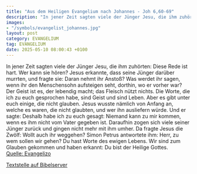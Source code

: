 ```yaml
---
title: "Aus dem Heiligen Evangelium nach Johannes - Joh 6,60-69"
description: "In jener Zeit sagten viele der Jünger Jesu, die ihm zuhörten: Diese Rede ist hart. Wer kann sie hören? Jesus erkannte, dass seine Jünger darüber murrten, und fragte sie: Daran nehmt ihr Anstoß? Was werdet ihr sagen, wenn ihr den Menschensohn aufsteigen seht, dorthin, wo er vorher...."
images:
- "/symbols/evangelist_johannes.jpg"
layout: post
category: EVANGELIUM
tag: EVANGELIUM
date: 2025-05-10 08:00:43 +0100
---
```

In jener Zeit sagten viele der Jünger Jesu, die ihm zuhörten: Diese Rede ist hart. Wer kann sie hören?
Jesus erkannte, dass seine Jünger darüber murrten, und fragte sie: Daran nehmt ihr Anstoß?
Was werdet ihr sagen, wenn ihr den Menschensohn aufsteigen seht, dorthin, wo er vorher war?
Der Geist ist es, der lebendig macht; das Fleisch nützt nichts.<!--more--> Die Worte, die ich zu euch gesprochen habe, sind Geist und sind Leben.
Aber es gibt unter euch einige, die nicht glauben. Jesus wusste nämlich von Anfang an, welche es waren, die nicht glaubten, und wer ihn ausliefern würde.
Und er sagte: Deshalb habe ich zu euch gesagt: Niemand kann zu mir kommen, wenn es ihm nicht vom Vater gegeben ist.
Daraufhin zogen sich viele seiner Jünger zurück und gingen nicht mehr mit ihm umher.
Da fragte Jesus die Zwölf: Wollt auch ihr weggehen?
Simon Petrus antwortete ihm: Herr, zu wem sollen wir gehen? Du hast Worte des ewigen Lebens.
Wir sind zum Glauben gekommen und haben erkannt: Du bist der Heilige Gottes.<br>
[Quelle: Evangelizo](https://evangeliumtagfuertag.org/DE/gospel)

[Textstelle auf Bibelserver](https://www.bibleserver.com/EU/Johannes6,60-69)
